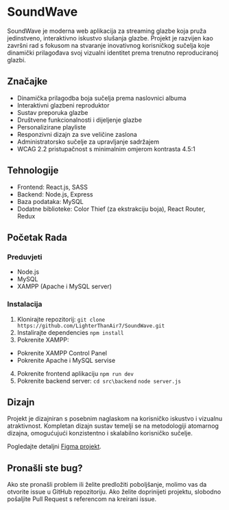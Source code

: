 # SoundWave

SoundWave je moderna web aplikacija za streaming glazbe koja pruža jedinstveno, interaktivno iskustvo slušanja glazbe. Projekt je razvijen kao završni rad s fokusom na stvaranje inovativnog korisničkog sučelja koje dinamički prilagođava svoj vizualni identitet prema trenutno reproduciranoj glazbi.

## Značajke
- Dinamička prilagodba boja sučelja prema naslovnici albuma
- Interaktivni glazbeni reproduktor
- Sustav preporuka glazbe
- Društvene funkcionalnosti i dijeljenje glazbe
- Personalizirane playliste
- Responzivni dizajn za sve veličine zaslona
- Administratorsko sučelje za upravljanje sadržajem
- WCAG 2.2 pristupačnost s minimalnim omjerom kontrasta 4.5:1

## Tehnologije
- Frontend: React.js, SASS
- Backend: Node.js, Express
- Baza podataka: MySQL
- Dodatne biblioteke: Color Thief (za ekstrakciju boja), React Router, Redux

## Početak Rada

### Preduvjeti
- Node.js
- MySQL
- XAMPP (Apache i MySQL server)

### Instalacija

1. Klonirajte repozitorij:
`git clone https://github.com/LighterThanAir7/SoundWave.git`
2. Instalirajte dependencies
`npm install`
3. Pokrenite XAMPP:
- Pokrenite XAMPP Control Panel
- Pokrenite Apache i MySQL servise
4. Pokrenite frontend aplikaciju
`npm run dev`
5. Pokrenite backend server:
`cd src\backend`
`node server.js`

## Dizajn
Projekt je dizajniran s posebnim naglaskom na korisničko iskustvo i vizualnu atraktivnost. Kompletan dizajn sustav temelji se na metodologiji atomarnog dizajna, omogućujući konzistentno i skalabilno korisničko sučelje.

Pogledajte detaljni [Figma projekt](https://www.figma.com/design/r17i8EyIzbl08ecTmZdIOM/SoundWave-Projekt).

## Pronašli ste bug?

Ako ste pronašli problem ili želite predložiti poboljšanje, molimo vas da otvorite issue u GitHub repozitoriju. Ako želite doprinijeti projektu, slobodno pošaljite Pull Request s referencom na kreirani issue.
